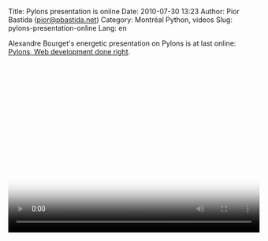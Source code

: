 Title: Pylons presentation is online
Date: 2010-07-30 13:23
Author: Pior Bastida (pior@pbastida.net)
Category: Montréal Python, videos
Slug: pylons-presentation-online
Lang: en

<!--:en-->

Alexandre Bourget's energetic presentation on Pylons is at last online:
[Pylons, Web development done right][].

  

<video controls poster="http://montrealpython.org/videos/Montreal-Python-11-Alexandre_Bourget-Pylons.jpg" height="345" width="510">  

<source src="http://montrealpython.org/videos/Montreal-Python-11-Alexandre_Bourget-Pylons.ogg" type="video/ogg"></source>  

<source src="http://montrealpython.org/videos/Montreal-Python-11-Alexandre_Bourget-Pylons.mp4" type="video/mp4"></source>  
 Your browser doesn't support HTML5. Please use the download link.  
 If you use Safari and want to use a libre format, install the Xiph
QuickTime Component at http://www.xiph.org/quicktime  
 </video>

  [Pylons, Web development done right]: http://montrealpython.org/mp-11/
